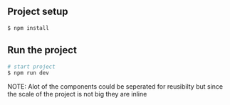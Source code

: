 
## Project setup

```bash
$ npm install
```

## Run the project

```bash
# start project
$ npm run dev
```

NOTE: Alot of the components could be seperated for reusibilty but since the scale of the project is not big they are inline
